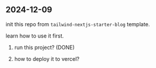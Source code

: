 ## 2024-12-09

init this repo from `tailwind-nextjs-starter-blog` template.

learn how to use it first.

1. run this project? (DONE)

2. how to deploy it to vercel?
